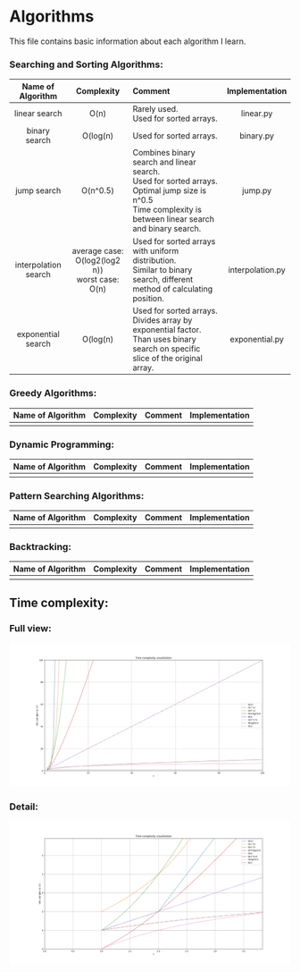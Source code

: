 # Algorithms  
This file contains basic information about each algorithm I learn.
  
### Searching and Sorting Algorithms:  
|Name of Algorithm|Complexity|Comment|Implementation|
|:---------------:|:--------:|:---------|:------------:|
|linear search|O(n)|Rarely used.<br>Used for sorted arrays.|linear.py|
|binary search|O(log(n)|Used for sorted arrays.|binary.py|
|jump search|O(n^0.5)|Combines binary search and linear search.<br>Used for sorted arrays.<br>Optimal jump size is n^0.5<br>Time complexity is between linear search and binary search.|jump.py|
|interpolation search|average case: O(log2(log2 n))<br>worst case: O(n) |Used for sorted arrays with uniform distribution.<br>Similar to binary search, different method of calculating position.|interpolation.py|
|exponential search|O(log(n)|Used for sorted arrays.<br>Divides array by exponential factor. Than uses binary search on specific slice of the original array.|exponential.py|

### Greedy Algorithms:  
|Name of Algorithm|Complexity|Comment|Implementation|
|:---------------:|:--------:|:---------:|:------------:|  
|                 |          |           |              |
  
### Dynamic Programming:  
|Name of Algorithm|Complexity|Comment|Implementation|
|:---------------:|:--------:|:---------:|:------------:|  
|                 |          |           |              |
  
### Pattern Searching Algorithms:  
|Name of Algorithm|Complexity|Comment|Implementation|
|:---------------:|:--------:|:---------:|:------------:|  
|                 |          |           |              |
  
### Backtracking:  
|Name of Algorithm|Complexity|Comment|Implementation|
|:---------------:|:--------:|:---------:|:------------:|  
|                 |          |           |              |  

## Time complexity: 
### Full view: 
![full view](https://raw.githubusercontent.com/FilipM13/algorithms/main/time%20complexity.png "Full view")
### Detail:
![dcloseup](https://raw.githubusercontent.com/FilipM13/algorithms/main/time%20complexity%20close%20up.png "detail")